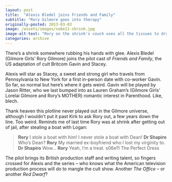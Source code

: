 ```yaml
---
layout: post
title:  "Alexis Bledel joins Friends and Family"
subtitle: "Rory Gilmore goes into therapy"
originally-posted: 2013-03-03
image: /assets/images/so6e11-shrink.jpg
image-alt-text: "Rory on the shrink's couch uses all the tissues to dry her face"
categories: archive
---
```

There’s a shrink somewhere rubbing his hands with glee. Alexis Bledel (Gilmore Girls’ Rory Gilmore) joins the pilot cast of *Friends and Family*, the US adaptation of cult Britcom Gavin and Stacey.

Alexis will star as Stacey, a sweet and strong girl who travels from Pennsylvania to New York for a first in-person date with co-worker Gavin. So far, so normal but here’s where it gets weird. Gavin will be played by Jason Ritter, who we last bumped into as Lauren Graham’s (Gilmore Girls’ Lorelai Gilmore and Rory’s MOTHER) romantic interest in Parenthood. Like, blech.

Thank heaven this plotline never played out in the Gilmore universe, although I wouldn’t put it past Kirk to ask Rory out, a few years down the line. Too weird. Reminds me of last time Rory was at shrink after getting out of jail, after stealing a boat with Logan:

> __Rory__ I stole a boat with him! I never stole a boat with Dean!
> __Dr Shapiro__ Who’s Dean?
> __Rory__ My married ex-boyfriend who I lost my virginity to.
> __Dr Shapiro__ Wow...
> __Rory__ Yeah, I’m a treat.
> <span class="episode-ref">s06e11 The Perfect Dress</span>

The pilot brings its British production staff and writing talent, so fingers crossed for Alexis and the series – who knows what the American television production process will do to mangle the cult show. Another *The Office* – or another *Red Dwarf*?